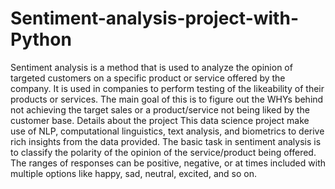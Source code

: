 # Sentiment-analysis-project-with-Python
Sentiment analysis is a method that is used to analyze the opinion of targeted customers on a specific product or service offered by the company. It is used in companies to perform testing of the likeability of their products or services. The main goal of this is to figure out the WHYs behind not achieving the target sales or a product/service not being liked by the customer base.
Details about the project
This data science project make use of NLP, computational linguistics, text analysis, and biometrics to derive rich insights from the data provided. The basic task in sentiment analysis is to classify the polarity of the opinion of the service/product being offered. The ranges of responses can be positive, negative, or at times included with multiple options like happy, sad, neutral, excited, and so on.
